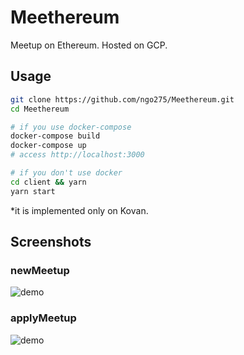 # Meethereum
Meetup on Ethereum.
Hosted on GCP.

## Usage

```bash
git clone https://github.com/ngo275/Meethereum.git
cd Meethereum

# if you use docker-compose
docker-compose build
docker-compose up
# access http://localhost:3000

# if you don't use docker
cd client && yarn
yarn start
```

*it is implemented only on Kovan.

## Screenshots

### newMeetup

![demo](https://raw.github.com/wiki/ngo275/Meethereum/images/newMeetup.gif)

### applyMeetup

![demo](https://raw.github.com/wiki/ngo275/Meethereum/images/applyMeetup.gif)
